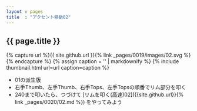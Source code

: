```yaml
---
layout : pages
title  : "アクセント移動02"
---
```


## {{ page.title }}

{% capture url %}{{ site.github.url }}{% link _pages/0019/images/02.svg %}{% endcapture %}
{% assign caption = '' | markdownify %}
{% include thumbnail.html url=url caption=caption %}


* 01の派生版
* 右手Thumb、左手Thumb、右手Tops、左手Topsの順番でリム部分を叩く
* 240まで叩いたら、つづけて [リムを叩く(高速)02]({{site.github.url}}{% link _pages/0020/02.md %}) をやってみよう
